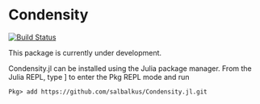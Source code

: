 # Condensity

[![Build Status](https://github.com/salbalkus/Condense.jl/actions/workflows/CI.yml/badge.svg?branch=main)](https://github.com/salbalkus/Condense.jl/actions/workflows/CI.yml?query=branch%3Amain)

This package is currently under development.

Condensity.jl can be installed using the Julia package manager. From the Julia REPL, type ] to enter the Pkg REPL mode and run

```
Pkg> add https://github.com/salbalkus/Condensity.jl.git
```

